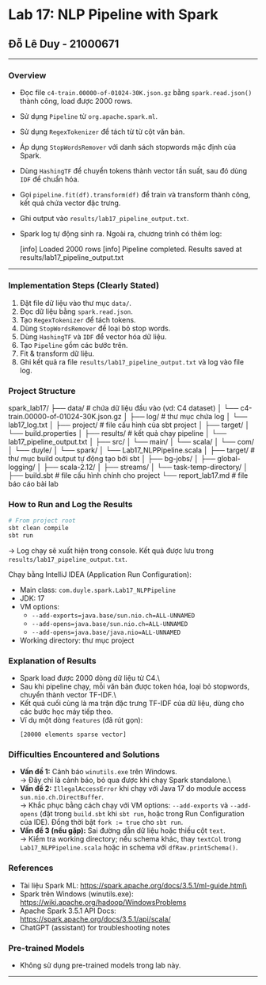 # Lab 17: NLP Pipeline with Spark

## Đỗ Lê Duy - 21000671
  ---
  
  ### Overview
  
  - Đọc file `c4-train.00000-of-01024-30K.json.gz` bằng
    `spark.read.json()` thành công, load được 2000 rows.
  
  - Sử dụng `Pipeline` từ `org.apache.spark.ml`.
  
  - Sử dụng `RegexTokenizer` để tách từ từ cột văn bản.
  
  - Áp dụng `StopWordsRemover` với danh sách stopwords mặc định của
    Spark.
  
  - Dùng `HashingTF` để chuyển tokens thành vector tần suất, sau đó
    dùng `IDF` để chuẩn hóa.
  
  - Gọi `pipeline.fit(df).transform(df)` để train và transform thành công, kết quả chứa
    vector đặc trưng.
  
  - Ghi output vào `results/lab17_pipeline_output.txt`.
  
  - Spark log tự động sinh ra. Ngoài ra, chương trình có thêm log:
  
    [info] Loaded 2000 rows
    [info] Pipeline completed. Results saved at results/lab17_pipeline_output.txt
  
  ---
  
  ### Implementation Steps (Clearly Stated)
  
  1.  Đặt file dữ liệu vào thư mục `data/`.
  2.  Đọc dữ liệu bằng `spark.read.json`.
  3.  Tạo `RegexTokenizer` để tách tokens.
  4.  Dùng `StopWordsRemover` để loại bỏ stop words.
  5.  Dùng `HashingTF` và `IDF` để vector hóa dữ liệu.
  6.  Tạo `Pipeline` gồm các bước trên.
  7.  Fit & transform dữ liệu.
  8.  Ghi kết quả ra file `results/lab17_pipeline_output.txt` và log vào file log.
  
  ### Project Structure
  
  spark_lab17/
  ├── data/ # chứa dữ liệu đầu vào (vd: C4 dataset)
  │ └── c4-train.00000-of-01024-30K.json.gz
  │
  ├── log/ # thư mục chứa log
  │ └── lab17_log.txt
  │
  ├── project/ # file cấu hình của sbt project
  │ ├── target/
  │ └── build.properties
  │
  ├── results/ # kết quả chạy pipeline
  │ └── lab17_pipeline_output.txt
  │
  ├── src/
  │ └── main/
  │   └── scala/
  │       └── com/
  │           └── duyle/
  │               └── spark/
  │                   └── Lab17_NLPPipeline.scala
  │
  ├── target/ # thư mục build output tự động tạo bởi sbt
  │ ├── bg-jobs/
  │ ├── global-logging/
  │ ├── scala-2.12/
  │ ├── streams/
  │ └── task-temp-directory/
  │
  ├── build.sbt # file cấu hình chính cho project
  └── report_lab17.md # file báo cáo bài lab
  
  ### How to Run and Log the Results
  
  ```bash
  # From project root
  sbt clean compile
  sbt run
  ```
  
  → Log chạy sẽ xuất hiện trong console. Kết quả được lưu trong
  `results/lab17_pipeline_output.txt`.
  
  Chạy bằng IntelliJ IDEA (Application Run Configuration):
  - Main class: `com.duyle.spark.Lab17_NLPPipeline`
  - JDK: 17
  - VM options:
    - `--add-exports=java.base/sun.nio.ch=ALL-UNNAMED`
    - `--add-opens=java.base/sun.nio.ch=ALL-UNNAMED`
    - `--add-opens=java.base/java.nio=ALL-UNNAMED`
  - Working directory: thư mục project
  
  ### Explanation of Results
  
  - Spark load được 2000 dòng dữ liệu từ C4.\
  - Sau khi pipeline chạy, mỗi văn bản được token hóa, loại bỏ
    stopwords, chuyển thành vector TF-IDF.\
  - Kết quả cuối cùng là ma trận đặc trưng TF-IDF của dữ liệu, dùng
    cho các bước học máy tiếp theo.
  - Ví dụ một dòng `features` (đã rút gọn):
    ```
    [20000 elements sparse vector]
    ```
  
  ### Difficulties Encountered and Solutions
  
  - **Vấn đề 1:** Cảnh báo `winutils.exe` trên Windows.\
    → Đây chỉ là cảnh báo, bỏ qua được khi chạy Spark
    standalone.\
  - **Vấn đề 2:** `IllegalAccessError` khi chạy với Java 17 do module access `sun.nio.ch.DirectBuffer`.\
    → Khắc phục bằng cách chạy với VM options: `--add-exports` và `--add-opens` (đặt trong `build.sbt` khi `sbt run`, hoặc trong Run Configuration của IDE). Đồng thời bật `fork := true` cho `sbt run`.
  - **Vấn đề 3 (nếu gặp):** Sai đường dẫn dữ liệu hoặc thiếu cột `text`.\
    → Kiểm tra working directory; nếu schema khác, thay `textCol` trong `Lab17_NLPPipeline.scala` hoặc in schema với `dfRaw.printSchema()`.
  
  ### References
  
  - Tài liệu Spark ML:
    https://spark.apache.org/docs/3.5.1/ml-guide.html\
  - Spark trên Windows (winutils.exe):
    https://wiki.apache.org/hadoop/WindowsProblems
  - Apache Spark 3.5.1 API Docs: https://spark.apache.org/docs/3.5.1/api/scala/
  - ChatGPT (assistant) for troubleshooting notes
  
  ### Pre-trained Models
  
  - Không sử dụng pre-trained models trong lab này.
  
  ---

